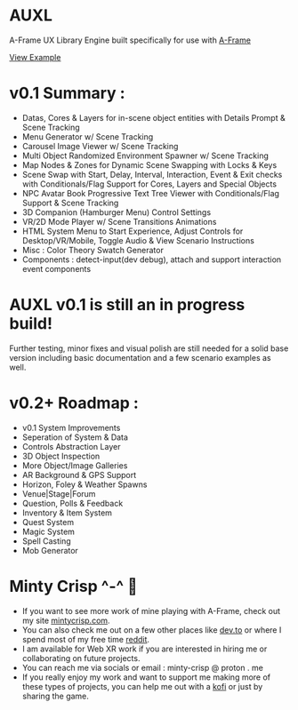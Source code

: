 # AUXL
A-Frame UX Library Engine
built specifically for use with [A-Frame](https://github.com/aframevr/)

[View Example](https://minty-crisp.github.io/AUXL/)

# v0.1 Summary :
- Datas, Cores & Layers for in-scene object entities with Details Prompt & Scene Tracking
- Menu Generator w/ Scene Tracking
- Carousel Image Viewer w/ Scene Tracking
- Multi Object Randomized Environment Spawner w/ Scene Tracking
- Map Nodes & Zones for Dynamic Scene Swapping with Locks & Keys
- Scene Swap with Start, Delay, Interval, Interaction, Event & Exit checks with Conditionals/Flag Support for Cores, Layers and Special Objects
- NPC Avatar Book Progressive Text Tree Viewer with Conditionals/Flag Support & Scene Tracking
- 3D Companion (Hamburger Menu) Control Settings
- VR/2D Mode Player w/ Scene Transitions Animations
- HTML System Menu to Start Experience, Adjust Controls for Desktop/VR/Mobile, Toggle Audio & View Scenario Instructions
- Misc : Color Theory Swatch Generator
- Components : detect-input(dev debug), attach and support interaction event components

# AUXL v0.1 is still an in progress build!
Further testing, minor fixes and visual polish are still needed for a solid base version including basic documentation and a few scenario examples as well.

# v0.2+ Roadmap :
- v0.1 System Improvements
- Seperation of System & Data
- Controls Abstraction Layer
- 3D Object Inspection
- More Object/Image Galleries
- AR Background & GPS Support
- Horizon, Foley & Weather Spawns
- Venue|Stage|Forum
- Question, Polls & Feedback
- Inventory & Item System
- Quest System
- Magic System
- Spell Casting
- Mob Generator

# Minty Crisp ^-^ :watermelon: 

- If you want to see more work of mine playing with A-Frame, check out my site [mintycrisp.com](https://mintycrisp.com).
- You can also check me out on a few other places like [dev.to](https://dev.to/mintycrisp) or where I spend most of my free time [reddit](https://www.reddit.com/user/Minty-Crisp/).
- I am available for Web XR work if you are interested in hiring me or collaborating on future projects.
- You can reach me via socials or email : minty-crisp @ proton . me
- If you really enjoy my work and want to support me making more of these types of projects, you can help me out with a [kofi](https://ko-fi.com/mintycrisp) or just by sharing the game.